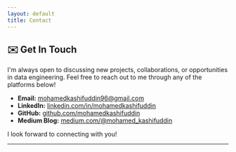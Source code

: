 ```yaml
---
layout: default
title: Contact
---
```


## ✉️ Get In Touch

I'm always open to discussing new projects, collaborations, or opportunities in data engineering. Feel free to reach out to me through any of the platforms below!

* **Email:** [mohamedkashifuddin96@gmail.com](mailto:mohamedkashifuddin96@gmail.com)
* **LinkedIn:** [linkedin.com/in/mohamedkashifuddin](https://www.linkedin.com/in/mohamedkashifuddin/)
* **GitHub:** [github.com/mohamedkashifuddin](https://github.com/mohamedkashifuddin)
* **Medium Blog:** [medium.com/@mohamed_kashifuddin](https://medium.com/@mohamed_kashifuddin)

I look forward to connecting with you!

---